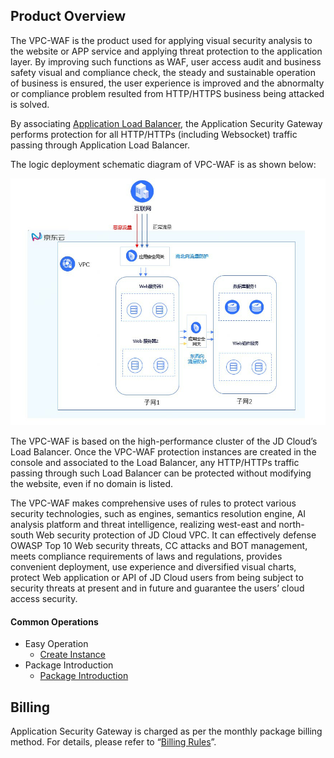 ## Product Overview 

The VPC-WAF is the product used for applying visual security analysis to the website or APP service and applying threat protection to the application layer. By improving such functions as WAF, user access audit and business safety visual and compliance check, the steady and sustainable operation of business is ensured, the user experience is improved and the abnormalty or compliance problem resulted from HTTP/HTTPS business being attacked is solved.

By associating [Application Load Balancer](https://docs.jdcloud.com/cn/application-load-balancer/product-overview), the Application Security Gateway performs protection for all HTTP/HTTPs (including Websocket) traffic passing through Application Load Balancer.

The logic deployment schematic diagram of VPC-WAF is as shown below:

 ![](../../../../image/AppliAcation-Security-Gateway/01-overview.png)

The VPC-WAF is based on the high-performance cluster of the JD Cloud’s Load Balancer. Once the VPC-WAF protection instances are created in the console and associated to the Load Balancer, any HTTP/HTTPs traffic passing through such Load Balancer can be protected without modifying the website, even if no domain is listed.

The VPC-WAF makes comprehensive uses of rules to protect various security technologies, such as engines, semantics resolution engine, AI analysis platform and threat intelligence, realizing west-east and north-south Web security protection of JD Cloud VPC. It can effectively defense OWASP Top 10 Web security threats, CC attacks and BOT management, meets compliance requirements of laws and regulations, provides convenient deployment, use experience and diversified visual charts, protect Web application or API of JD Cloud users from being subject to security threats at present and in future and guarantee the users’ cloud access security.

#### Common Operations

- Easy Operation
  - [Create Instance](../Operation-Guide/Instance-Management/Create-Application-Security-Gateway.md)
- Package Introduction
  - [Package Introduction](../Introduction/Specifications.md)

## Billing

Application Security Gateway is charged as per the monthly package billing method. For details, please refer to “[Billing Rules](../Pricing/Price-Overview.md)”.
